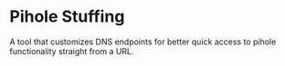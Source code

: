 # Pihole Stuffing

A tool that customizes DNS endpoints for better quick access to pihole functionality straight from a URL.

